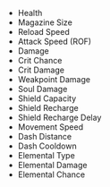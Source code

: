 - Health
- Magazine Size
- Reload Speed
- Attack Speed (ROF)
- Damage
- Crit Chance
- Crit Damage
- Weakpoint Damage
- Soul Damage
- Shield Capacity
- Shield Recharge
- Shield Recharge Delay
- Movement Speed
- Dash Distance
- Dash Cooldown
- Elemental Type
- Elemental Damage
- Elemental Chance